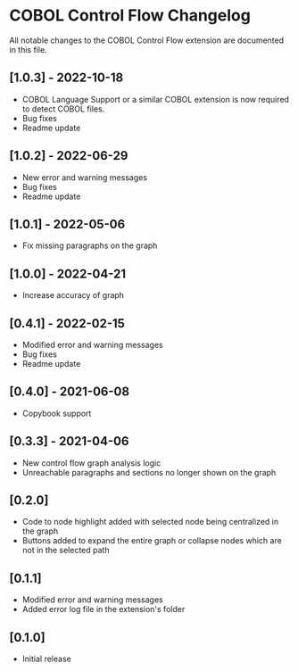 # COBOL Control Flow Changelog

All notable changes to the COBOL Control Flow extension are documented in this file.

## [1.0.3] - 2022-10-18
- COBOL Language Support or a similar COBOL extension is now required to detect COBOL files.
- Bug fixes
- Readme update

## [1.0.2] - 2022-06-29
- New error and warning messages
- Bug fixes
- Readme update

## [1.0.1] - 2022-05-06
- Fix missing paragraphs on the graph

## [1.0.0] - 2022-04-21
- Increase accuracy of graph

## [0.4.1] - 2022-02-15
- Modified error and warning messages
- Bug fixes
- Readme update

## [0.4.0] - 2021-06-08

- Copybook support

## [0.3.3] - 2021-04-06

- New control flow graph analysis logic
- Unreachable paragraphs and sections no longer shown on the graph

## [0.2.0]

- Code to node highlight added with selected node being centralized in the graph
- Buttons added to expand the entire graph or collapse nodes which are not in the selected path

## [0.1.1]

- Modified error and warning messages
- Added error log file in the extension's folder

## [0.1.0]

- Initial release
